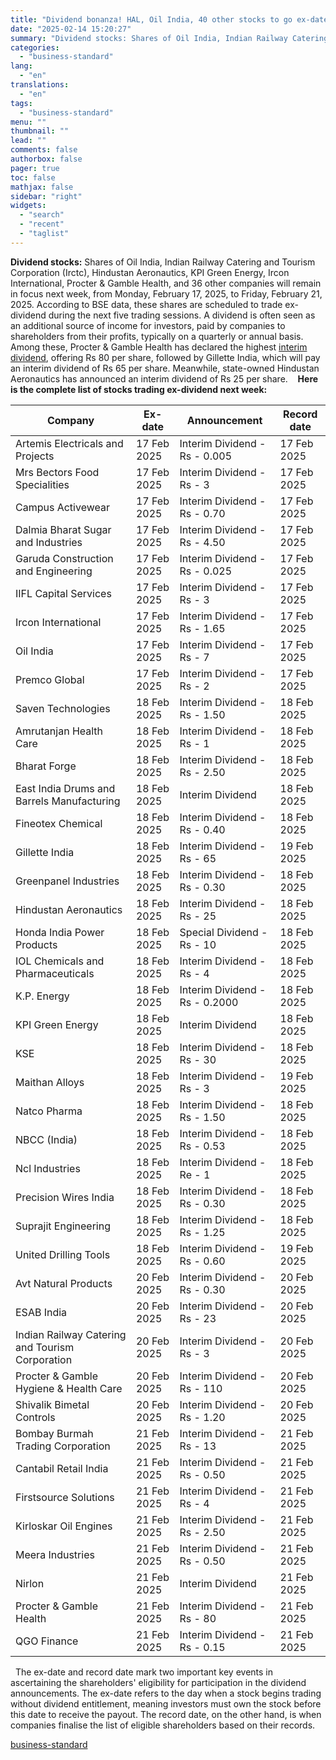 ```yaml
---
title: "Dividend bonanza! HAL, Oil India, 40 other stocks to go ex-date next week"
date: "2025-02-14 15:20:27"
summary: "Dividend stocks: Shares of Oil India, Indian Railway Catering and Tourism Corporation (Irctc), Hindustan Aeronautics, KPI Green Energy, Ircon International, Procter &amp; Gamble Health, and 36 other companies will remain in focus next week, from Monday, February 17, 2025, to Friday, February 21, 2025. According to BSE data, these shares..."
categories:
  - "business-standard"
lang:
  - "en"
translations:
  - "en"
tags:
  - "business-standard"
menu: ""
thumbnail: ""
lead: ""
comments: false
authorbox: false
pager: true
toc: false
mathjax: false
sidebar: "right"
widgets:
  - "search"
  - "recent"
  - "taglist"
---
```


**Dividend stocks:** Shares of Oil India, Indian Railway Catering and Tourism Corporation (Irctc), Hindustan Aeronautics, KPI Green Energy, Ircon International, Procter & Gamble Health, and 36 other companies will remain in focus next week, from Monday, February 17, 2025, to Friday, February 21, 2025. According to BSE data, these shares are scheduled to trade ex-dividend during the next five trading sessions. A dividend is often seen as an additional source of income for investors, paid by companies to shareholders from their profits, typically on a quarterly or annual basis.
 
Among these, Procter & Gamble Health has declared the highest [interim dividend](https://www.business-standard.com/topic/interim-dividend), offering Rs 80 per share, followed by Gillette India, which will pay an interim dividend of Rs 65 per share. Meanwhile, state-owned Hindustan Aeronautics has announced an interim dividend of Rs 25 per share. 
 
**Here is the complete list of stocks trading ex-dividend next week:**
  

| Company | Ex-date | Announcement | Record date |
| --- | --- | --- | --- |
| Artemis Electricals and Projects | 17 Feb 2025 | Interim Dividend - Rs - 0.005 | 17 Feb 2025 |
| Mrs Bectors Food Specialities | 17 Feb 2025 | Interim Dividend - Rs - 3 | 17 Feb 2025 |
| Campus Activewear | 17 Feb 2025 | Interim Dividend - Rs - 0.70 | 17 Feb 2025 |
| Dalmia Bharat Sugar and Industries | 17 Feb 2025 | Interim Dividend - Rs - 4.50 | 17 Feb 2025 |
| Garuda Construction and Engineering | 17 Feb 2025 | Interim Dividend - Rs - 0.025 | 17 Feb 2025 |
| IIFL Capital Services | 17 Feb 2025 | Interim Dividend - Rs - 3 | 17 Feb 2025 |
| Ircon International | 17 Feb 2025 | Interim Dividend - Rs - 1.65 | 17 Feb 2025 |
| Oil India | 17 Feb 2025 | Interim Dividend - Rs - 7 | 17 Feb 2025 |
| Premco Global | 17 Feb 2025 | Interim Dividend - Rs - 2 | 17 Feb 2025 |
| Saven Technologies | 18 Feb 2025 | Interim Dividend - Rs - 1.50 | 18 Feb 2025 |
| Amrutanjan Health Care | 18 Feb 2025 | Interim Dividend - Rs - 1 | 18 Feb 2025 |
| Bharat Forge | 18 Feb 2025 | Interim Dividend - Rs - 2.50 | 18 Feb 2025 |
| East India Drums and Barrels Manufacturing | 18 Feb 2025 | Interim Dividend | 18 Feb 2025 |
| Fineotex Chemical | 18 Feb 2025 | Interim Dividend - Rs - 0.40 | 18 Feb 2025 |
| Gillette India | 18 Feb 2025 | Interim Dividend - Rs - 65 | 19 Feb 2025 |
| Greenpanel Industries | 18 Feb 2025 | Interim Dividend - Rs - 0.30 | 18 Feb 2025 |
| Hindustan Aeronautics | 18 Feb 2025 | Interim Dividend - Rs - 25 | 18 Feb 2025 |
| Honda India Power Products | 18 Feb 2025 | Special Dividend - Rs - 10 | 18 Feb 2025 |
| IOL Chemicals and Pharmaceuticals | 18 Feb 2025 | Interim Dividend - Rs - 4 | 18 Feb 2025 |
| K.P. Energy | 18 Feb 2025 | Interim Dividend - Rs - 0.2000 | 18 Feb 2025 |
| KPI Green Energy | 18 Feb 2025 | Interim Dividend | 18 Feb 2025 |
| KSE | 18 Feb 2025 | Interim Dividend - Rs - 30 | 18 Feb 2025 |
| Maithan Alloys | 18 Feb 2025 | Interim Dividend - Rs - 3 | 19 Feb 2025 |
| Natco Pharma | 18 Feb 2025 | Interim Dividend - Rs - 1.50 | 18 Feb 2025 |
| NBCC (India) | 18 Feb 2025 | Interim Dividend - Rs - 0.53 | 18 Feb 2025 |
| Ncl Industries | 18 Feb 2025 | Interim Dividend - Re - 1 | 18 Feb 2025 |
| Precision Wires India | 18 Feb 2025 | Interim Dividend - Rs - 0.30 | 18 Feb 2025 |
| Suprajit Engineering | 18 Feb 2025 | Interim Dividend - Rs - 1.25 | 18 Feb 2025 |
| United Drilling Tools | 18 Feb 2025 | Interim Dividend - Rs - 0.60 | 19 Feb 2025 |
| Avt Natural Products | 20 Feb 2025 | Interim Dividend - Rs - 0.30 | 20 Feb 2025 |
| ESAB India | 20 Feb 2025 | Interim Dividend - Rs - 23 | 20 Feb 2025 |
| Indian Railway Catering and Tourism Corporation | 20 Feb 2025 | Interim Dividend - Rs - 3 | 20 Feb 2025 |
| Procter & Gamble Hygiene & Health Care | 20 Feb 2025 | Interim Dividend - Rs - 110 | 20 Feb 2025 |
| Shivalik Bimetal Controls | 20 Feb 2025 | Interim Dividend - Rs - 1.20 | 20 Feb 2025 |
| Bombay Burmah Trading Corporation | 21 Feb 2025 | Interim Dividend - Rs - 13 | 21 Feb 2025 |
| Cantabil Retail India | 21 Feb 2025 | Interim Dividend - Rs - 0.50 | 21 Feb 2025 |
| Firstsource Solutions | 21 Feb 2025 | Interim Dividend - Rs - 4 | 21 Feb 2025 |
| Kirloskar Oil Engines | 21 Feb 2025 | Interim Dividend - Rs - 2.50 | 21 Feb 2025 |
| Meera Industries | 21 Feb 2025 | Interim Dividend - Rs - 0.50 | 21 Feb 2025 |
| Nirlon | 21 Feb 2025 | Interim Dividend | 21 Feb 2025 |
| Procter & Gamble Health | 21 Feb 2025 | Interim Dividend - Rs - 80 | 21 Feb 2025 |
| QGO Finance | 21 Feb 2025 | Interim Dividend - Rs - 0.15 | 21 Feb 2025 |


 
The ex-date and record date mark two important key events in ascertaining the shareholders' eligibility for participation in the dividend announcements. The ex-date refers to the day when a stock begins trading without dividend entitlement, meaning investors must own the stock before this date to receive the payout. The record date, on the other hand, is when companies finalise the list of eligible shareholders based on their records.

[business-standard](https://www.business-standard.com/markets/news/dividend-bonanza-hal-oil-india-40-other-stocks-to-go-ex-date-next-week-125021400752_1.html)

